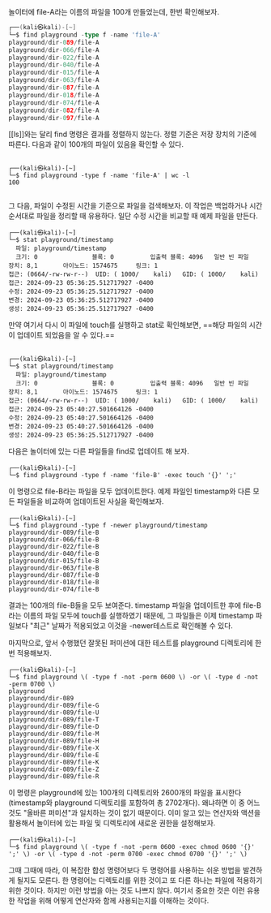 

놀이터에 file-A라는 이름의 파일을 100개 만들었는데, 한번 확인해보자.

``` go
┌──(kali㉿kali)-[~]
└─$ find playground -type f -name 'file-A'
playground/dir-089/file-A
playground/dir-066/file-A
playground/dir-022/file-A
playground/dir-040/file-A
playground/dir-015/file-A
playground/dir-063/file-A
playground/dir-087/file-A
playground/dir-018/file-A
playground/dir-074/file-A
playground/dir-082/file-A
playground/dir-097/file-A

```

[[ls]]와는 달리 find 명령은 결과를 정렬하지 않는다. 정렬 기준은 저장 장치의 기준에 따른다. 다음과 같이 100개의 파일이 있음을 확인할 수 있다.

``` shell
                                                                                                                   
┌──(kali㉿kali)-[~]
└─$ find playground -type f -name 'file-A' | wc -l
100
                       
```


그 다음, 파일이 수정된 시간을 기준으로 파일을 검색해보자. 이 작업은 백업하거나 시간 순서대로 파일을 정리할 때 유용하다. 일단 수정 시간을 비교할 때 예제 파일을 만든다.


``` shell
┌──(kali㉿kali)-[~]
└─$ stat playground/timestamp
  파일: playground/timestamp
  크기: 0               블록: 0          입출력 블록: 4096   일반 빈 파일
장치: 8,1       아이노드: 1574675     링크: 1
접근: (0664/-rw-rw-r--)  UID: ( 1000/    kali)   GID: ( 1000/    kali)
접근: 2024-09-23 05:36:25.512717927 -0400
수정: 2024-09-23 05:36:25.512717927 -0400
변경: 2024-09-23 05:36:25.512717927 -0400
생성: 2024-09-23 05:36:25.512717927 -0400

```

만약 여기서 다시 이 파일에 touch를 실행하고 stat로 확인해보면, ==해당 파일의 시간이 업데이트 되었음을 알 수 있다.==

``` shell

┌──(kali㉿kali)-[~]
└─$ stat playground/timestamp
  파일: playground/timestamp
  크기: 0               블록: 0          입출력 블록: 4096   일반 빈 파일
장치: 8,1       아이노드: 1574675     링크: 1
접근: (0664/-rw-rw-r--)  UID: ( 1000/    kali)   GID: ( 1000/    kali)
접근: 2024-09-23 05:40:27.501664126 -0400
수정: 2024-09-23 05:40:27.501664126 -0400
변경: 2024-09-23 05:40:27.501664126 -0400
생성: 2024-09-23 05:36:25.512717927 -0400

```

다음은 놀이터에 있는 다른 파일들을 find로 업데이트 해 보자.

``` shell
┌──(kali㉿kali)-[~]
└─$ find playground -type f -name 'file-B' -exec touch '{}' ';'

```

이 명령으로 file-B라는 파일을 모두 업데이트한다. 예제 파일인 timestamp와 다른 모든 파일들을 비교하여 업데이트된 사실을 확인해보자.

``` shell
┌──(kali㉿kali)-[~]
└─$ find playground -type f -newer playground/timestamp        
playground/dir-089/file-B
playground/dir-066/file-B
playground/dir-022/file-B
playground/dir-040/file-B
playground/dir-015/file-B
playground/dir-063/file-B
playground/dir-087/file-B
playground/dir-018/file-B
playground/dir-074/file-B

```

결과는 100개의 file-B들을 모두 보여준다. timestamp 파일을 업데이트한 후에 file-B라는 이름의 파일 모두에 touch를 실행하였기 때문에, 그 파일들은 이제 timestamp 파일보다 "최근" 날짜가 적용되었고 이것을 -newer테스트로 확인해볼 수 있다.

마지막으로, 앞서 수행했던 잘못된 퍼미션에 대한 테스트를 playground 디렉토리에 한번 적용해보자.
```shell
┌──(kali㉿kali)-[~]
└─$ find playground \( -type f -not -perm 0600 \) -or \( -type d -not -perm 0700 \)
playground
playground/dir-089
playground/dir-089/file-G
playground/dir-089/file-U
playground/dir-089/file-T
playground/dir-089/file-D
playground/dir-089/file-M
playground/dir-089/file-H
playground/dir-089/file-X
playground/dir-089/file-E
playground/dir-089/file-K
playground/dir-089/file-Z
playground/dir-089/file-R

```

이 명령은 playground에 있는 100개의 디렉토리와 2600개의 파일을 표시한다(timestamp와 playground 디렉토리를 포함하여 총 2702개다). 왜냐하면 이 중 어느 것도 "올바른 퍼미션"과 일치하는 것이 없기 때문이다. 이미 알고 있는 연산자와 액션을 활용해서 놀이터에 있는 파일 및 디렉토리에 새로운 권한을 설정해보자.

``` shell
┌──(kali㉿kali)-[~]
└─$ find playground \( -type f -not -perm 0600 -exec chmod 0600 '{}' ';' \) -or \( -type d -not -perm 0700 -exec chmod 0700 '{}' ';' \)

```

그때 그때에 따라, 이 복잡한 합성 명령어보다 두 명령어를 사용하는 쉬운 방법을 발견하게 될지도 모른다. 한 명령어는 디렉토리를 위한 것이고 또 다른 하나는 파일에 적용하기 위한 것이다. 하지만 이런 방법을 아는 것도 나쁘지 않다. 여기서 중요한 것은 이런 유용한 작업을 위해 어떻게 연산자와 함께 사용되는지를 이해하는 것이다.



